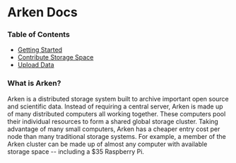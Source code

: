 # Arken Docs
### Table of Contents
- [Getting Started](/getting-started/quick-start.md)
- [Contribute Storage Space](/contributing/contributing.md)
- [Upload Data](/upload/quick-start.md)

### What is Arken?
Arken is a distributed storage system built to archive important open source and scientific data. Instead of requiring a central server, Arken is made up of many distributed computers all working together. These computers pool their individual resources to form a shared global storage cluster. Taking advantage of many small computers, Arken has a cheaper entry cost per node than many traditional storage systems. For example, a member of the Arken cluster can be made up of almost any computer with available storage space -- including a $35 Raspberry Pi. 

